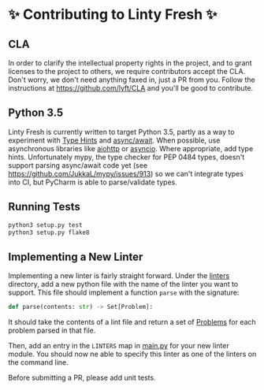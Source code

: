 :sparkles: Contributing to Linty Fresh :sparkles:
=================================================

CLA
---
In order to clarify the intellectual property rights in the project, and to
grant licenses to the project to others, we require contributors accept the
CLA.  Don't worry, we don't need anything faxed in, just a PR from you.  Follow
the instructions at https://github.com/lyft/CLA and you'll be good to
contribute.

Python 3.5
----------
Linty Fresh is currently written to target Python 3.5, partly as a way to
experiment with [Type Hints](https://www.python.org/dev/peps/pep-0484/) and
[async/await](https://www.python.org/dev/peps/pep-0492/).  When possible, use
asynchronous libraries like [aiohttp](https://github.com/KeepSafe/aiohttp) or
 [asyncio](https://docs.python.org/3/library/asyncio.html).  Where appropriate,
 add type hints.  Unfortunately mypy, the type checker for PEP 0484 types,
 doesn't support parsing async/await code yet (see
 https://github.com/JukkaL/mypy/issues/913) so we can't integrate types into
 CI, but PyCharm is able to parse/validate types.

Running Tests
-------------
```py
python3 setup.py test
python3 setup.py flake8
```

Implementing a New Linter
-------------------------

Implementing a new linter is fairly straight forward.  Under the
[linters](linty_fresh/linters/) directory, add a new python file with the name 
of the linter you want to support.  This file should implement a function 
`parse` with the signature:

```py
def parse(contents: str) -> Set[Problem]:
```

It should take the contents of a lint file and return a set of
[Problems](linty_fresh/problem.py) for each problem parsed in that file.

Then, add an entry in the `LINTERS` map in [main.py](linty_fresh/main.py#L15)
for your new linter module.  You should now ne able to specify this linter as
one of the linters on the command line.

Before submitting a PR, please add unit tests.
